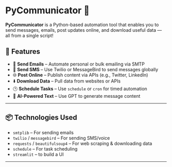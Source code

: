# PyCommunicator 🚀

**PyCommunicator** is a Python-based automation tool that enables you to send messages, emails, post updates online, and download useful data — all from a single script!

## 🔧 Features

- 📩 **Send Emails** – Automate personal or bulk emailing via SMTP
- 📱 **Send SMS** – Use Twilio or MessageBird to send messages globally
- 🌐 **Post Online** – Publish content via APIs (e.g., Twitter, LinkedIn)
- ⬇️ **Download Data** – Pull data from websites or APIs
- 🕒 **Schedule Tasks** – Use `schedule` or `cron` for timed automation
- 🧠 **AI-Powered Text** – Use GPT to generate message content

---

## 📦 Technologies Used

- `smtplib` – For sending emails  
- `twilio` / `messagebird` – For sending SMS/voice  
- `requests` / `beautifulsoup4` – For web scraping & downloading data  
- `schedule` – For task scheduling  
- `streamlit` –  to build a UI

---

